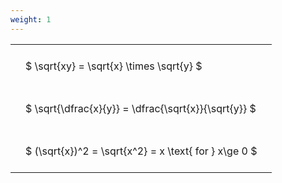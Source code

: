 ```yaml
---
weight: 1
---
```


<style type="text/css">
#T_cdc90 th.col_heading {
  text-align: left;
  font-size: 1em;
}
#T_cdc90 td {
  text-align: left;
  font-size: 1em;
  padding: 1.5em;
}
</style>
<table id="T_cdc90">
  <thead>
  </thead>
  <tbody>
    <tr>
      <td id="T_cdc90_row0_col0" class="data row0 col0" >$ \sqrt{xy} = \sqrt{x} \times \sqrt{y} $</td>
    </tr>
    <tr>
      <td id="T_cdc90_row1_col0" class="data row1 col0" >$ \sqrt{\dfrac{x}{y}} = \dfrac{\sqrt{x}}{\sqrt{y}} $</td>
    </tr>
    <tr>
      <td id="T_cdc90_row2_col0" class="data row2 col0" >$ (\sqrt{x})^2 = \sqrt{x^2} = x \text{ for } x\ge 0 $</td>
    </tr>
  </tbody>
</table>
